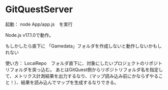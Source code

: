# GitQuestServer

起動： node App/app.js　を実行

Node.js v17.1.0で動作。

もしかしたら直下に 「Gamedata」フォルダを作成しないと動作しないかもしれない

使い方：
LocalRepo　フォルダ直下に、対象にしたいプロジェクトのリポジトリフォルダを突っ込む。
あとはGitQuest側からリポジトリフォルダ名を指定して、メトリクス計測結果を出力するなり、（マップ読み込み前にかならずやること！）、結果を読み込んでマップを生成するなりできる。
